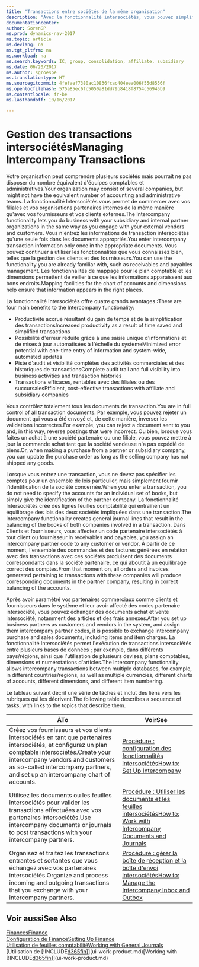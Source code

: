 ```yaml
---
title: "Transactions entre sociétés de la même organisation"
description: "Avec la fonctionnalité intersociétés, vous pouvez simplifier les processus et les transactions entre sociétés appartenant à la même organisation."
documentationcenter: 
author: SorenGP
ms.prod: dynamics-nav-2017
ms.topic: article
ms.devlang: na
ms.tgt_pltfrm: na
ms.workload: na
ms.search.keywords: IC, group, consolidation, affiliate, subsidiary
ms.date: 06/20/2017
ms.author: sgroespe
ms.translationtype: HT
ms.sourcegitcommit: 4fefaef7380ac10836fcac404eea006f55d8556f
ms.openlocfilehash: 575a85ec6fc5050a81dd79b8418f8754c56945b9
ms.contentlocale: fr-be
ms.lasthandoff: 10/16/2017

---
```

# <a name="managing-intercompany-transactions"></a><span data-ttu-id="62592-103">Gestion des transactions intersociétés</span><span class="sxs-lookup"><span data-stu-id="62592-103">Managing Intercompany Transactions</span></span>
<span data-ttu-id="62592-104">Votre organisation peut comprendre plusieurs sociétés mais pourrait ne pas disposer du nombre équivalent d'équipes comptables et administratives.</span><span class="sxs-lookup"><span data-stu-id="62592-104">Your organization may consist of several companies, but might not have the equivalent number of accounting and administrative teams.</span></span> <span data-ttu-id="62592-105">La fonctionnalité Intersociétés vous permet de commercer avec vos filiales et vos organisations partenaires internes de la même manière qu'avec vos fournisseurs et vos clients externes.</span><span class="sxs-lookup"><span data-stu-id="62592-105">The Intercompany functionality lets you do business with your subsidiary and internal partner organizations in the same way as you engage with your external vendors and customers.</span></span> <span data-ttu-id="62592-106">Vous n'entrez les informations de transaction intersociétés qu'une seule fois dans les documents appropriés.</span><span class="sxs-lookup"><span data-stu-id="62592-106">You enter intercompany transaction information only once in the appropriate documents.</span></span> <span data-ttu-id="62592-107">Vous pouvez continuer à utiliser les fonctionnalités que vous connaissez bien, telles que la gestion des clients et des fournisseurs.</span><span class="sxs-lookup"><span data-stu-id="62592-107">You can use the functionality you are already familiar with, such as receivables and payables management.</span></span> <span data-ttu-id="62592-108">Les fonctionnalités de mappage pour le plan comptable et les dimensions permettent de veiller à ce que les informations apparaissent aux bons endroits.</span><span class="sxs-lookup"><span data-stu-id="62592-108">Mapping facilities for the chart of accounts and dimensions help ensure that information appears in the right places.</span></span>  

<span data-ttu-id="62592-109">La fonctionnalité Intersociétés offre quatre grands avantages :</span><span class="sxs-lookup"><span data-stu-id="62592-109">There are four main benefits to the Intercompany functionality:</span></span>  

- <span data-ttu-id="62592-110">Productivité accrue résultant du gain de temps et de la simplification des transactions</span><span class="sxs-lookup"><span data-stu-id="62592-110">Increased productivity as a result of time saved and simplified transactions</span></span>  
- <span data-ttu-id="62592-111">Possibilité d'erreur réduite grâce à une saisie unique d'informations et de mises à jour automatisées à l'échelle du système</span><span class="sxs-lookup"><span data-stu-id="62592-111">Minimized error potential with one-time entry of information and system-wide, automated updates</span></span>  
- <span data-ttu-id="62592-112">Piste d'audit et visibilité complètes des activités commerciales et des historiques de transactions</span><span class="sxs-lookup"><span data-stu-id="62592-112">Complete audit trail and full visibility into business activities and transaction histories</span></span>  
- <span data-ttu-id="62592-113">Transactions efficaces, rentables avec des filiales ou des succursales</span><span class="sxs-lookup"><span data-stu-id="62592-113">Efficient, cost-effective transactions with affiliate and subsidiary companies</span></span>  

<span data-ttu-id="62592-114">Vous contrôlez totalement tous les documents de transaction.</span><span class="sxs-lookup"><span data-stu-id="62592-114">You are in full control of all transaction documents.</span></span> <span data-ttu-id="62592-115">Par exemple, vous pouvez rejeter un document qui vous a été envoyé et, de cette manière, inverser les validations incorrectes.</span><span class="sxs-lookup"><span data-stu-id="62592-115">For example, you can reject a document sent to you and, in this way, reverse postings that were incorrect.</span></span> <span data-ttu-id="62592-116">Ou bien, lorsque vous faites un achat à une société partenaire ou une filiale, vous pouvez mettre à jour la commande achat tant que la société vendeuse n'a pas expédié de biens.</span><span class="sxs-lookup"><span data-stu-id="62592-116">Or, when making a purchase from a partner or subsidiary company, you can update the purchase order as long as the selling company has not shipped any goods.</span></span>  

<span data-ttu-id="62592-117">Lorsque vous entrez une transaction, vous ne devez pas spécifier les comptes pour un ensemble de lois particulier, mais simplement fournir l'identification de la société concernée.</span><span class="sxs-lookup"><span data-stu-id="62592-117">When you enter a transaction, you do not need to specify the accounts for an individual set of books, but simply give the identification of the partner company.</span></span> <span data-ttu-id="62592-118">La fonctionnalité Intersociétés crée des lignes feuilles comptabilité qui entraînent un équilibrage des lois des deux sociétés impliquées dans une transaction.</span><span class="sxs-lookup"><span data-stu-id="62592-118">The Intercompany functionality creates general journal lines that result in the balancing of the books of both companies involved in a transaction.</span></span> <span data-ttu-id="62592-119">Dans Clients et fournisseurs, vous affectez un code partenaire intersociétés à tout client ou fournisseur.</span><span class="sxs-lookup"><span data-stu-id="62592-119">In receivables and payables, you assign an intercompany partner code to any customer or vendor.</span></span> <span data-ttu-id="62592-120">À partir de ce moment, l'ensemble des commandes et des factures générées en relation avec des transactions avec ces sociétés produisent des documents correspondants dans la société partenaire, ce qui aboutit à un équilibrage correct des comptes.</span><span class="sxs-lookup"><span data-stu-id="62592-120">From that moment on, all orders and invoices generated pertaining to transactions with these companies will produce corresponding documents in the partner company, resulting in correct balancing of the accounts.</span></span>  

 <span data-ttu-id="62592-121">Après avoir paramétré vos partenaires commerciaux comme clients et fournisseurs dans le système et leur avoir affecté des codes partenaire intersociété, vous pouvez échanger des documents achat et vente intersociété, notamment des articles et des frais annexes.</span><span class="sxs-lookup"><span data-stu-id="62592-121">After you set up business partners as customers and vendors in the system, and assign them intercompany partner codes, it is possible to exchange intercompany purchase and sales documents, including items and item charges.</span></span> <span data-ttu-id="62592-122">La fonctionnalité Intersociétés permet l'exécution de transactions intersociétés entre plusieurs bases de données ; par exemple, dans différents pays/régions, ainsi que l'utilisation de plusieurs devises, plans comptables, dimensions et numérotations d'articles.</span><span class="sxs-lookup"><span data-stu-id="62592-122">The Intercompany functionality allows intercompany transactions between multiple databases, for example, in different countries/regions, as well as multiple currencies, different charts of accounts, different dimensions, and different item numbering.</span></span>  

<span data-ttu-id="62592-123">Le tableau suivant décrit une série de tâches et inclut des liens vers les rubriques qui les décrivent.</span><span class="sxs-lookup"><span data-stu-id="62592-123">The following table describes a sequence of tasks, with links to the topics that describe them.</span></span>

 |<span data-ttu-id="62592-124">À</span><span class="sxs-lookup"><span data-stu-id="62592-124">To</span></span> |<span data-ttu-id="62592-125">Voir</span><span class="sxs-lookup"><span data-stu-id="62592-125">See</span></span>|
 |---|---|
 |<span data-ttu-id="62592-126">Créez vos fournisseurs et vos clients intersociétés en tant que partenaires intersociétés, et configurez un plan comptable intersociétés.</span><span class="sxs-lookup"><span data-stu-id="62592-126">Create your intercompany vendors and customers as so-called intercompany partners, and set up an intercompany chart of accounts.</span></span>|[<span data-ttu-id="62592-127">Procédure : configuration des fonctionnalités intersociétés</span><span class="sxs-lookup"><span data-stu-id="62592-127">How to: Set Up Intercompany</span></span>](intercompany-how-setup.md)|
 |<span data-ttu-id="62592-128">Utilisez les documents ou les feuilles intersociétés pour valider les transactions effectuées avec vos partenaires intersociétés.</span><span class="sxs-lookup"><span data-stu-id="62592-128">Use intercompany documents or journals to post transactions with your intercompany partners.</span></span>|[<span data-ttu-id="62592-129">Procédure : Utiliser les documents et les feuilles intersociétés</span><span class="sxs-lookup"><span data-stu-id="62592-129">How to: Work with Intercompany Documents and Journals</span></span>](intercompany-how-work-documents-journals.md)|
 |<span data-ttu-id="62592-130">Organisez et traitez les transactions entrantes et sortantes que vous échangez avec vos partenaires intersociétés.</span><span class="sxs-lookup"><span data-stu-id="62592-130">Organize and process incoming and outgoing transactions that you exchange with your intercompany partners.</span></span>|[<span data-ttu-id="62592-131">Procédure : gérer la boîte de réception et la boîte d'envoi intersociétés</span><span class="sxs-lookup"><span data-stu-id="62592-131">How to: Manage the Intercompany Inbox and Outbox</span></span>](intercompany-how-manage-intercompany-inbox.md)|

## <a name="see-also"></a><span data-ttu-id="62592-132">Voir aussi</span><span class="sxs-lookup"><span data-stu-id="62592-132">See Also</span></span>
[<span data-ttu-id="62592-133">Finances</span><span class="sxs-lookup"><span data-stu-id="62592-133">Finance</span></span>](finance.md)  
[<span data-ttu-id="62592-134">Configuration de Finance</span><span class="sxs-lookup"><span data-stu-id="62592-134">Setting Up Finance</span></span>](finance-setup-finance.md)  
[<span data-ttu-id="62592-135">Utilisation de feuilles comptabilité</span><span class="sxs-lookup"><span data-stu-id="62592-135">Working with General Journals</span></span>](ui-work-general-journals.md)  
<span data-ttu-id="62592-136">[Utilisation de [!INCLUDE[d365fin](includes/d365fin_md.md)]](ui-work-product.md)</span><span class="sxs-lookup"><span data-stu-id="62592-136">[Working with [!INCLUDE[d365fin](includes/d365fin_md.md)]](ui-work-product.md)</span></span>

